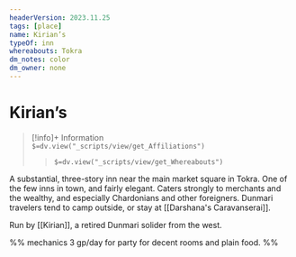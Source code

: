 ```yaml
---
headerVersion: 2023.11.25
tags: [place]
name: Kirian’s
typeOf: inn
whereabouts: Tokra
dm_notes: color
dm_owner: none
---
```

# Kirian’s
>[!info]+ Information  
> `$=dv.view("_scripts/view/get_Affiliations")`  
>> `$=dv.view("_scripts/view/get_Whereabouts")`

A substantial, three-story inn near the main market square in Tokra. One of the few inns in town, and fairly elegant. Caters strongly to merchants and the wealthy, and especially Chardonians and other foreigners. Dunmari travelers tend to camp outside, or stay at [[Darshana's Caravanserai]]. 

Run by [[Kirian]], a retired Dunmari solider from the west. 

%% mechanics
3 gp/day for party for decent rooms and plain food.
%%
